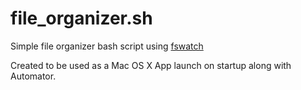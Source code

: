 # file_organizer.sh
Simple file organizer bash script using [fswatch](https://www.mankier.com/1/fswatch)

Created to be used as a Mac OS X App launch on startup along with Automator.
